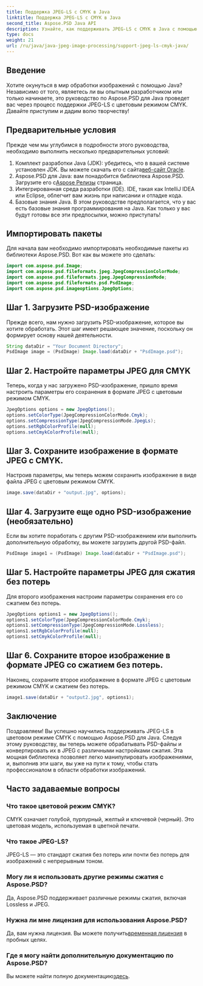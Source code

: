 ```yaml
---
title: Поддержка JPEG-LS с CMYK в Java
linktitle: Поддержка JPEG-LS с CMYK в Java
second_title: Aspose.PSD Java API
description: Узнайте, как поддерживать JPEG-LS с CMYK в Java с помощью Aspose.PSD. Следуйте нашему пошаговому руководству, чтобы упростить обработку и преобразование изображений.
type: docs
weight: 21
url: /ru/java/java-jpeg-image-processing/support-jpeg-ls-cmyk-java/
---
```

## Введение
Хотите окунуться в мир обработки изображений с помощью Java? Независимо от того, являетесь ли вы опытным разработчиком или только начинаете, это руководство по Aspose.PSD для Java проведет вас через процесс поддержки JPEG-LS с цветовым режимом CMYK. Давайте приступим и дадим волю творчеству!
## Предварительные условия
Прежде чем мы углубимся в подробности этого руководства, необходимо выполнить несколько предварительных условий:
1.  Комплект разработки Java (JDK): убедитесь, что в вашей системе установлен JDK. Вы можете скачать его с сайта[веб-сайт Oracle](https://www.oracle.com/java/technologies/javase-downloads.html).
2.  Aspose.PSD для Java: вам понадобится библиотека Aspose.PSD. Загрузите его с[Aspose Релизы](https://releases.aspose.com/psd/java/) страница.
3. Интегрированная среда разработки (IDE). IDE, такая как IntelliJ IDEA или Eclipse, облегчит вам жизнь при написании и отладке кода.
4. Базовые знания Java. В этом руководстве предполагается, что у вас есть базовые знания программирования на Java.
Как только у вас будут готовы все эти предпосылки, можно приступать!
## Импортировать пакеты
Для начала вам необходимо импортировать необходимые пакеты из библиотеки Aspose.PSD. Вот как вы можете это сделать:
```java
import com.aspose.psd.Image;
import com.aspose.psd.fileformats.jpeg.JpegCompressionColorMode;
import com.aspose.psd.fileformats.jpeg.JpegCompressionMode;
import com.aspose.psd.fileformats.psd.PsdImage;
import com.aspose.psd.imageoptions.JpegOptions;
```
## Шаг 1. Загрузите PSD-изображение
Прежде всего, нам нужно загрузить PSD-изображение, которое вы хотите обработать. Этот шаг имеет решающее значение, поскольку он формирует основу нашей деятельности.
```java
String dataDir = "Your Document Directory";
PsdImage image = (PsdImage) Image.load(dataDir + "PsdImage.psd");
```

## Шаг 2. Настройте параметры JPEG для CMYK
Теперь, когда у нас загружено PSD-изображение, пришло время настроить параметры его сохранения в формате JPEG с цветовым режимом CMYK.
```java
JpegOptions options = new JpegOptions();
options.setColorType(JpegCompressionColorMode.Cmyk);
options.setCompressionType(JpegCompressionMode.JpegLs);
options.setRgbColorProfile(null);
options.setCmykColorProfile(null);
```

## Шаг 3. Сохраните изображение в формате JPEG с CMYK.
Настроив параметры, мы теперь можем сохранить изображение в виде файла JPEG с цветовым режимом CMYK.
```java
image.save(dataDir + "output.jpg", options);
```
## Шаг 4. Загрузите еще одно PSD-изображение (необязательно)
Если вы хотите поработать с другим PSD-изображением или выполнить дополнительную обработку, вы можете загрузить другой PSD-файл.
```java
PsdImage image1 = (PsdImage) Image.load(dataDir + "PsdImage.psd");
```
## Шаг 5. Настройте параметры JPEG для сжатия без потерь
Для второго изображения настроим параметры сохранения его со сжатием без потерь.
```java
JpegOptions options1 = new JpegOptions();
options1.setColorType(JpegCompressionColorMode.Cmyk);
options1.setCompressionType(JpegCompressionMode.Lossless);
options1.setRgbColorProfile(null);
options1.setCmykColorProfile(null);
```
## Шаг 6. Сохраните второе изображение в формате JPEG со сжатием без потерь.
Наконец, сохраните второе изображение в формате JPEG с цветовым режимом CMYK и сжатием без потерь.
```java
image1.save(dataDir + "output2.jpg", options1);
```
## Заключение
Поздравляем! Вы успешно научились поддерживать JPEG-LS в цветовом режиме CMYK с помощью Aspose.PSD для Java. Следуя этому руководству, вы теперь можете обрабатывать PSD-файлы и конвертировать их в JPEG с различными настройками сжатия. Эта мощная библиотека позволяет легко манипулировать изображениями, и, выполнив эти шаги, вы уже на пути к тому, чтобы стать профессионалом в области обработки изображений.
## Часто задаваемые вопросы
### Что такое цветовой режим CMYK?
CMYK означает голубой, пурпурный, желтый и ключевой (черный). Это цветовая модель, используемая в цветной печати.
### Что такое JPEG-LS?
JPEG-LS — это стандарт сжатия без потерь или почти без потерь для изображений с непрерывным тоном.
### Могу ли я использовать другие режимы сжатия с Aspose.PSD?
Да, Aspose.PSD поддерживает различные режимы сжатия, включая Lossless и JPEG.
### Нужна ли мне лицензия для использования Aspose.PSD?
 Да, вам нужна лицензия. Вы можете получить[временная лицензия](https://purchase.aspose.com/temporary-license/) в пробных целях.
### Где я могу найти дополнительную документацию по Aspose.PSD?
 Вы можете найти полную документацию[здесь](https://reference.aspose.com/psd/java/).